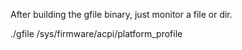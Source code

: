 After building the gfile binary, just monitor a file or dir.

./gfile /sys/firmware/acpi/platform_profile
